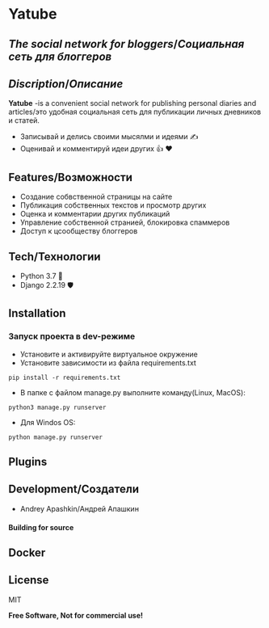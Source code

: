 # __Yatube__
## _The social network for bloggers_/_Социальная сеть для блоггеров_

## _Discription_/_Описание_
__Yatube__ -is a convenient social network for publishing personal diaries and articles/это удобная социальная сеть для публикации личных дневников и статей.

- Записывай и делись своими мысялми и идеями ✍
- Оценивай и комментируй идеи других 👍 ❤

## Features/Возможности

- Создание собвственной страницы на сайте
- Публикация собственных текстов и просмотр других
- Оценка и комментарии других публикаций
- Управление собственной странией, блокировка спаммеров
- Доступ к цсообществу блоггеров

## Tech/Технологии

- Python 3.7 🐍
- Django 2.2.19 🛡

## Installation

### Запуск проекта в dev-режиме
- Установите и активируйте виртуальное окружение
- Установите зависимости из файла requirements.txt
```
pip install -r requirements.txt
``` 
- В папке с файлом manage.py выполните команду(Linux, MacOS):
```
python3 manage.py runserver
```
- Для Windos OS:
```
python manage.py runserver
```

## Plugins

## Development/Создатели
- Andrey Apashkin/Андрей Апашкин

#### Building for source
## Docker
## License

MIT

**Free Software, Not for commercial use!**

